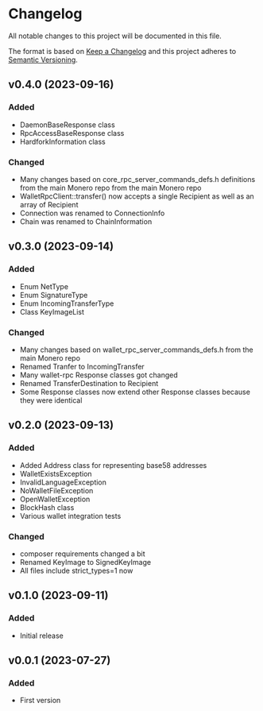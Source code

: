 # Changelog
All notable changes to this project will be documented in this file.

The format is based on [Keep a Changelog](http://keepachangelog.com/)
and this project adheres to [Semantic Versioning](http://semver.org/).

## v0.4.0 (2023-09-16)
### Added
- DaemonBaseResponse class
- RpcAccessBaseResponse class
- HardforkInformation class

### Changed
- Many changes based on core_rpc_server_commands_defs.h definitions from the main Monero repo from the main Monero repo
- WalletRpcClient::transfer() now accepts a single Recipient as well as an array of Recipient
- Connection was renamed to ConnectionInfo
- Chain was renamed to ChainInformation

## v0.3.0 (2023-09-14)
### Added
- Enum NetType
- Enum SignatureType
- Enum IncomingTransferType
- Class KeyImageList
### Changed
- Many changes based on wallet_rpc_server_commands_defs.h from the main Monero repo
- Renamed Tranfer to IncomingTransfer
- Many wallet-rpc Response classes got changed 
- Renamed TransferDestination to Recipient
- Some Response classes now extend other Response classes because they were identical

## v0.2.0 (2023-09-13)
### Added
- Added Address class for representing base58 addresses
- WalletExistsException
- InvalidLanguageException
- NoWalletFileException
- OpenWalletException
- BlockHash class
- Various wallet integration tests

### Changed
- composer requirements changed a bit
- Renamed KeyImage to SignedKeyImage
- All files include strict_types=1 now

## v0.1.0 (2023-09-11)
### Added
- Initial release

## v0.0.1 (2023-07-27)
### Added
- First version
